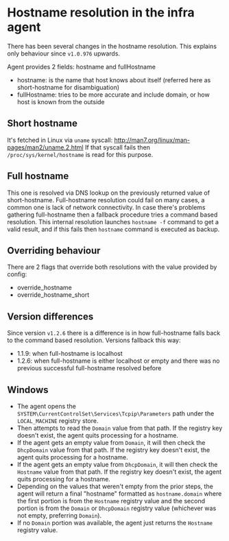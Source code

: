 # Hostname resolution in the infra agent

There has been several changes in the hostname resolution. This explains only behaviour since `v1.0.976` upwards.

Agent provides 2 fields: hostname and fullHostname
- hostname: is the name that host knows about itself (referred here as short-hostname for disambiguation) 
- fullHostname: tries to be more accurate and include domain, or how host is known from the outside

## Short hostname

It's fetched in Linux via `uname` syscall: http://man7.org/linux/man-pages/man2/uname.2.html
If that syscall fails then `/proc/sys/kernel/hostname` is read for this purpose.

## Full hostname

This one is resolved via DNS lookup on the previously returned value of short-hostname.
Full-hostname resolution could fail on many cases, a common one is lack of network connectivity.
In case there's problems gathering full-hostname then a fallback procedure tries a command based resolution.
This internal resolution launches `hostname -f` command to get a valid result, and if this fails then `hostname` command is executed as backup.

## Overriding behaviour

There are 2 flags that override both resolutions with the value provided by config:
- override_hostname
- override_hostname_short

## Version differences

Since version `v1.2.6` there is a difference is in how full-hostname falls back to the command based resolution. Versions fallback this way:

- 1.1.9: when full-hostname is localhost
- 1.2.6: when full-hostname is either localhost or empty and there was no previous successful full-hostname resolved before

## Windows

- The agent opens the `SYSTEM\CurrentControlSet\Services\Tcpip\Parameters` path under the 
`LOCAL_MACHINE` registry store.
- Then attempts to read the `Domain` value from that path. If the registry key doesn't exist, the 
agent quits processing for a hostname.
- If the agent gets an empty value from `Domain`, it will then check the `DhcpDomain` value from 
that path. If the registry key doesn't exist, the agent quits processing for a hostname.
- If the agent gets an empty value from `DhcpDomain`, it will then check the `Hostname` value from 
that path. If the registry key doesn't exist, the agent quits processing for a hostname.
- Depending on the values that weren't empty from the prior steps, the agent will return a final 
"hostname" formatted as `hostname.domain` where the first portion is from the `Hostname` registry 
value and the second portion is from the `Domain` or `DhcpDomain` registry value (whichever was not 
empty, preferring `Domain`).
- If no `Domain` portion was available, the agent just returns the `Hostname` registry value.

